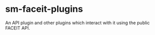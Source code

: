 # sm-faceit-plugins
 An API plugin and other plugins which interact with it using the public FACEIT API.
